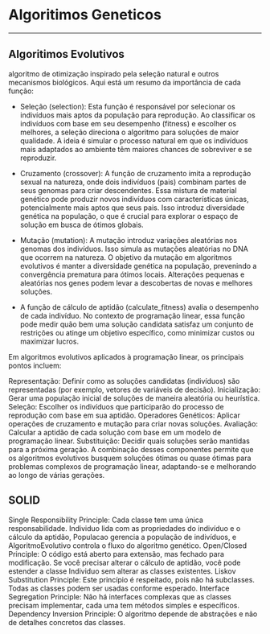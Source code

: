 # Algoritimos Geneticos

---

## Algoritimos Evolutivos

algoritmo de otimização inspirado pela seleção natural e outros mecanismos biológicos. Aqui está um resumo da importância de cada função:

- Seleção (selection): Esta função é responsável por selecionar os indivíduos mais aptos da população para reprodução. Ao classificar os indivíduos com base em seu desempenho (fitness) e escolher os melhores, a seleção direciona o algoritmo para soluções de maior qualidade. A ideia é simular o processo natural em que os indivíduos mais adaptados ao ambiente têm maiores chances de sobreviver e se reproduzir.

- Cruzamento (crossover): A função de cruzamento imita a reprodução sexual na natureza, onde dois indivíduos (pais) combinam partes de seus genomas para criar descendentes. Essa mistura de material genético pode produzir novos indivíduos com características únicas, potencialmente mais aptos que seus pais. Isso introduz diversidade genética na população, o que é crucial para explorar o espaço de solução em busca de ótimos globais.

- Mutação (mutation): A mutação introduz variações aleatórias nos genomas dos indivíduos. Isso simula as mutações aleatórias no DNA que ocorrem na natureza. O objetivo da mutação em algoritmos evolutivos é manter a diversidade genética na população, prevenindo a convergência prematura para ótimos locais. Alterações pequenas e aleatórias nos genes podem levar a descobertas de novas e melhores soluções.

- A função de cálculo de aptidão (calculate_fitness) avalia o desempenho de cada indivíduo. No contexto de programação linear, essa função pode medir quão bem uma solução candidata satisfaz um conjunto de restrições ou atinge um objetivo específico, como minimizar custos ou maximizar lucros.

Em algoritmos evolutivos aplicados à programação linear, os principais pontos incluem:

Representação: Definir como as soluções candidatas (indivíduos) são representadas (por exemplo, vetores de variáveis de decisão).
Inicialização: Gerar uma população inicial de soluções de maneira aleatória ou heurística.
Seleção: Escolher os indivíduos que participarão do processo de reprodução com base em sua aptidão.
Operadores Genéticos: Aplicar operações de cruzamento e mutação para criar novas soluções.
Avaliação: Calcular a aptidão de cada solução com base em um modelo de programação linear.
Substituição: Decidir quais soluções serão mantidas para a próxima geração.
A combinação desses componentes permite que os algoritmos evolutivos busquem soluções ótimas ou quase ótimas para problemas complexos de programação linear, adaptando-se e melhorando ao longo de várias gerações.

## SOLID

Single Responsibility Principle: Cada classe tem uma única responsabilidade. Individuo lida com as propriedades do indivíduo e o cálculo da aptidão, Populacao gerencia a população de indivíduos, e AlgoritmoEvolutivo controla o fluxo do algoritmo genético.
Open/Closed Principle: O código está aberto para extensão, mas fechado para modificação. Se você precisar alterar o cálculo de aptidão, você pode estender a classe Individuo sem alterar as classes existentes.
Liskov Substitution Principle: Este princípio é respeitado, pois não há subclasses. Todas as classes podem ser usadas conforme esperado.
Interface Segregation Principle: Não há interfaces complexas que as classes precisam implementar, cada uma tem métodos simples e específicos.
Dependency Inversion Principle: O algoritmo depende de abstrações e não de detalhes concretos das classes.
